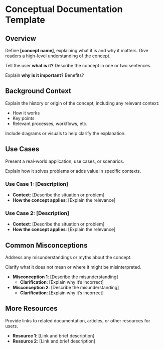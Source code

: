 # Conceptual Documentation Template

## Overview

Define **[concept name]**, explaining what it is and why it matters. Give readers a high-level understanding of the concept.

Tell the user **what is it?** Describe the concept in one or two sentences. 

Explain **why is it important?** Benefits?

## Background Context

Explain the history or origin of the concept, including any relevant context:
- How it works
- Key points
- Relevant processes, workflows, etc.

Include diagrams or visuals to help clarify the explanation.


## Use Cases

Present a real-world application, use cases, or scenarios. 

Explain how it solves problems or adds value in specific contexts.

### Use Case 1: [Description]
- **Context**: [Describe the situation or problem]
- **How the concept applies**: [Explain the relevance]

### Use Case 2: [Description]
- **Context**: [Describe the situation or problem]
- **How the concept applies**: [Explain the relevance]

## Common Misconceptions

Address any misunderstandings or myths about the concept. 

Clarify what it does not mean or where it might be misinterpreted.

- **Misconception 1**: [Describe the misunderstanding]
  - **Clarification**: [Explain why it’s incorrect]
- **Misconception 2**: [Describe the misunderstanding]
  - **Clarification**: [Explain why it’s incorrect]

## More Resources

Provide links to related documentation, articles, or other resources for users.

- **Resource 1**: [Link and brief description]
- **Resource 2**: [Link and brief description]

